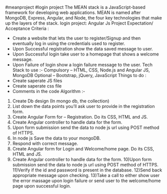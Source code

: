 #meanproject
#login project 
The MEAN stack is a JavaScript-based framework for developing web applications. MEAN is named after MongoDB, Express, Angular, and Node, the four key technologies that make up the layers of the stack.
login project:
Angular Js Project
Expectation/ Acceptance Criteria :
- Create a website that lets the user to
register/Signup and then eventually log in
using the credentials used to register.
- Upon Successful registration show the
data saved message to user.
- Upon Successful login take user to a
homepage that shows a welcome
message.
- Upon Failure of login show a login failure
message to the user.
Tech Stack to use :-
Compulsory – HTML, CSS, Node.js and
Angular JS, MongoDB
Optional – Bootstrap, jQuery, JavaScript
Things to do :
- Create saperate JS files
- Create saperate css file
- Comments in the code
Algorithm :-
1) Create Db design (In mongo db, the
collection)
2) List down the data points you’ll ask
user to provide in the registration
form.
3) Create Angular Form for –
Registration. Do its CSS, HTML and JS.
4) Create Angular controller to handle
data for the form.
5) Upon form submission send the data
to node js url using POST method of
HTTPS.
6) In node js Save the data to your
mongoDB.
7) Respond with correct message.
8) Create Angular form for Login and
Welcome/home page. Do its CSS,
HTML and JS.
9) Create Angular controller to handle
data for the form.
10)Upon form submission send the data
to node js url using POST method of
HTTPS.
11)Verify if the id and password is present
in the database.
12)Send back appropriate message upon
checking.
13)Take a call to either show user the
error massage upon login failure or
send user to the welcome/home page
upon successful login.
